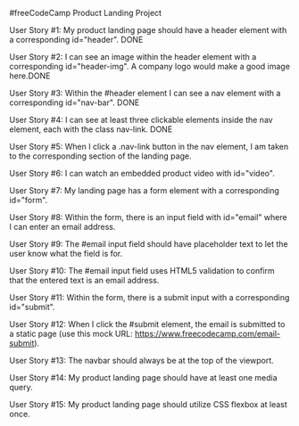 #freeCodeCamp Product Landing Project

User Story #1: My product landing page should have a header element with a corresponding id="header". DONE

User Story #2: I can see an image within the header element with a corresponding id="header-img". A company logo would make a good image here.DONE

User Story #3: Within the #header element I can see a nav element with a corresponding id="nav-bar". DONE

User Story #4: I can see at least three clickable elements inside the nav element, each with the class nav-link. DONE

User Story #5: When I click a .nav-link button in the nav element, I am taken to the corresponding section of the landing page.

User Story #6: I can watch an embedded product video with id="video".

User Story #7: My landing page has a form element with a corresponding id="form".

User Story #8: Within the form, there is an input field with id="email" where I can enter an email address.

User Story #9: The #email input field should have placeholder text to let the user know what the field is for.

User Story #10: The #email input field uses HTML5 validation to confirm that the entered text is an email address.

User Story #11: Within the form, there is a submit input with a corresponding id="submit".

User Story #12: When I click the #submit element, the email is submitted to a static page (use this mock URL: https://www.freecodecamp.com/email-submit).

User Story #13: The navbar should always be at the top of the viewport.

User Story #14: My product landing page should have at least one media query.

User Story #15: My product landing page should utilize CSS flexbox at least once.
